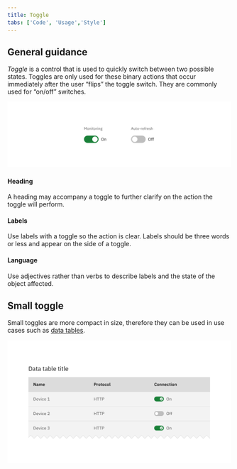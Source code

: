 ```yaml
---
title: Toggle
tabs: ['Code', 'Usage','Style']
---
```





## General guidance

_Toggle_ is a control that is used to quickly switch between two possible states. Toggles are only used for these binary actions that occur immediately after the user “flips” the toggle switch. They are commonly used for “on/off” switches.

<ImageComponent cols="8">

![Example image of on and off toggles.](images/toggle-usage-1.png)

</ImageComponent>

#### Heading


A heading may accompany a toggle to further clarify on the action the toggle will perform.

#### Labels

Use labels with a toggle so the action is clear. Labels should be three words or less and appear on the side of a toggle.

#### Language

Use adjectives rather than verbs to describe labels and the state of the object affected.

## Small toggle

Small toggles are more compact in size, therefore they can be used in use cases such as [data tables](/components/data-table/code).

<ImageComponent cols="8">

![Example image of small toggles within a data table.](images/toggle-usage-2.png)

</ImageComponent>
